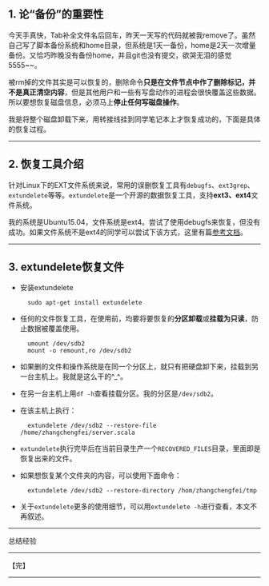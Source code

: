 ## 1. 论“备份”的重要性
今天手真快，Tab补全文件名后回车，昨天一天写的代码就被我remove了。虽然自己写了脚本备份系统和home目录，但系统是1天一备份，home是2天一次增量备份。又恰巧昨晚没有备份home，并且git也没有提交，欲哭无泪的感觉5555~~。

被rm掉的文件其实是可以恢复的，删除命令**只是在文件节点中作了删除标记，并不是真正清空内容**，但是其他用户和一些有写盘动作的进程会很快覆盖这些数据。所以要想恢复磁盘信息，必须马上**停止任何写磁盘操作**。

我是将整个磁盘卸载下来，用转接线挂到同学笔记本上才恢复成功的，下面是具体的恢复过程。

----------
## 2. 恢复工具介绍

针对Linux下的EXT文件系统来说，常用的误删恢复工具有`debugfs`、`ext3grep`、`extundelete`等等。`extundelete`是一个开源的数据恢复工具，支持**ext3、ext4**文件系统。

我的系统是Ubuntu15.04，文件系统是ext4。尝试了使用debugfs来恢复，但没有成功。如果文件系统不是ext4的同学可以尝试下该方式，这里有篇[参考文档][1]。


----------


## 3. extundelete恢复文件
+ 安装extundelete

		sudo apt-get install extundelete		
			
+ 任何的文件恢复工具，在使用前，均要将要恢复的**分区卸载**或**挂载为只读**，防止数据被覆盖使用。		

		umount /dev/sdb2 
		mount -o remount,ro /dev/sdb2

+ 如果删的文件和操作系统是在同一个分区上，就只有把硬盘卸下来，挂载到另一台主机上。我就是这么干的^_^。

+ 在另一台主机上用`df -h`查看挂载分区。我的分区是`/dev/sdb2`。

+ 在该主机上执行：
	
		extundelete /dev/sdb2 --restore-file /home/zhangchengfei/server.scala
		
+ `extundelete`执行完毕后在当前目录生产一个`RECOVERED_FILES`目录，里面即是恢复出来的文件。

+ 如果想恢复某个文件夹的内容，可以使用下面命令：

		extundelete /dev/sdb2 --restore-directory /hom/zhangchengfei/tmp

+ 关于`extundelete`更多的使用细节，可以用`extundelete -h`进行查看，本文不再叙述。


----------


总结经验

----------
【完】


----------
[1]: http://jingyan.baidu.com/article/2f9b480d6c2bcd41cb6cc223.html

